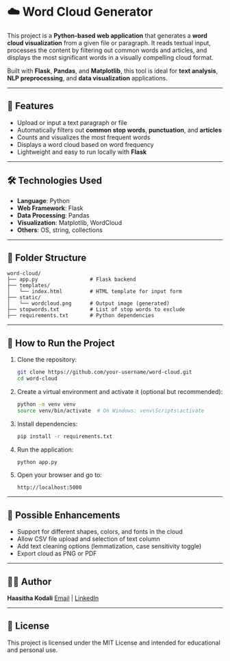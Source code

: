 # ☁️ Word Cloud Generator

This project is a **Python-based web application** that generates a **word cloud visualization** from a given file or paragraph. It reads textual input, processes the content by filtering out common words and articles, and displays the most significant words in a visually compelling cloud format.

Built with **Flask**, **Pandas**, and **Matplotlib**, this tool is ideal for **text analysis**, **NLP preprocessing**, and **data visualization** applications.

---

## 📌 Features

- Upload or input a text paragraph or file  
- Automatically filters out **common stop words**, **punctuation**, and **articles**  
- Counts and visualizes the most frequent words  
- Displays a word cloud based on word frequency  
- Lightweight and easy to run locally with **Flask**

---

## 🛠️ Technologies Used

- **Language**: Python  
- **Web Framework**: Flask  
- **Data Processing**: Pandas  
- **Visualization**: Matplotlib, WordCloud  
- **Others**: OS, string, collections

---

## 📁 Folder Structure

```text
word-cloud/
├── app.py                 # Flask backend
├── templates/
│   └── index.html         # HTML template for input form
├── static/
│   └── wordcloud.png      # Output image (generated)
├── stopwords.txt          # List of stop words to exclude
├── requirements.txt       # Python dependencies
````

---

## 🚀 How to Run the Project

1. Clone the repository:

   ```bash
   git clone https://github.com/your-username/word-cloud.git
   cd word-cloud
   ```

2. Create a virtual environment and activate it (optional but recommended):

   ```bash
   python -m venv venv
   source venv/bin/activate  # On Windows: venv\Scripts\activate
   ```

3. Install dependencies:

   ```bash
   pip install -r requirements.txt
   ```

4. Run the application:

   ```bash
   python app.py
   ```

5. Open your browser and go to:

   ```
   http://localhost:5000
   ```

---

## 🔮 Possible Enhancements

* Support for different shapes, colors, and fonts in the cloud
* Allow CSV file upload and selection of text column
* Add text cleaning options (lemmatization, case sensitivity toggle)
* Export cloud as PNG or PDF

---

## 👨‍💻 Author

**Haasitha Kodali**
[Email](mailto:kodalihaasitha@gmail.com) | [LinkedIn](https://linkedin.com/in/KodaliHaasitha)

---

## 📜 License

This project is licensed under the MIT License and intended for educational and personal use.
